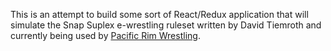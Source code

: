 This is an attempt to build some sort of React/Redux application that will simulate the Snap Suplex e-wrestling ruleset written by David Tiemroth and currently being used by [Pacific Rim Wrestling](https://sites.google.com/site/pacificrimwrest/).